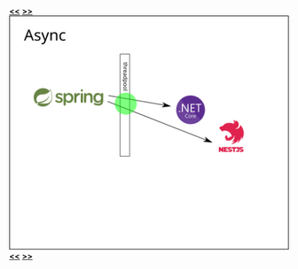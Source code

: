 [**&lt;&lt;**](diagram-3-c.md) [**&gt;&gt;**](diagram-5-a.md)    
![alt text](diagram-4-a.png)    
[**&lt;&lt;**](diagram-3-c.md) [**&gt;&gt;**](diagram-5-a.md)    